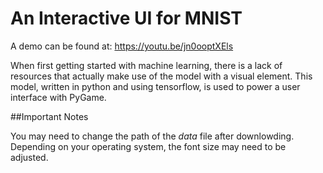 # An Interactive UI for MNIST

A demo can be found at:  https://youtu.be/jn0ooptXEls


When first getting started with machine learning, there is a lack of resources that actually make use of the model with a visual element. This model, written in python and using tensorflow, is used to power a user interface with PyGame.


##Important Notes

You may need to change the path of the _data_ file after downlowding.
Depending on your operating system, the font size may need to be adjusted.

